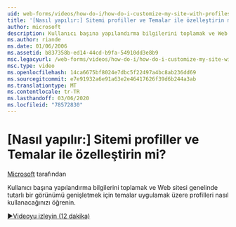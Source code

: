 ```yaml
---
uid: web-forms/videos/how-do-i/how-do-i-customize-my-site-with-profiles-and-themes
title: '[Nasıl yapılır:] Sitemi profiller ve Temalar ile özelleştirin mi? | Microsoft Docs'
author: microsoft
description: Kullanıcı başına yapılandırma bilgilerini toplamak ve Web sitesi genelinde tutarlı bir görünümü genişletmek için temalar uygulamak üzere profilleri nasıl kullanacağınızı öğrenin.
ms.author: riande
ms.date: 01/06/2006
ms.assetid: b837358b-ed14-44cd-b9fa-54910dd3e8b9
msc.legacyurl: /web-forms/videos/how-do-i/how-do-i-customize-my-site-with-profiles-and-themes
msc.type: video
ms.openlocfilehash: 14ca6675bf8024e7dbc5f22497a4bc8ab236dd69
ms.sourcegitcommit: e7e91932a6e91a63e2e46417626f39d6b244a3ab
ms.translationtype: MT
ms.contentlocale: tr-TR
ms.lasthandoff: 03/06/2020
ms.locfileid: "78572830"
---
```

# <a name="how-do-i-customize-my-site-with-profiles-and-themes"></a>[Nasıl yapılır:] Sitemi profiller ve Temalar ile özelleştirin mi?

[Microsoft](https://github.com/microsoft) tarafından

Kullanıcı başına yapılandırma bilgilerini toplamak ve Web sitesi genelinde tutarlı bir görünümü genişletmek için temalar uygulamak üzere profilleri nasıl kullanacağınızı öğrenin.

[&#9654;Videoyu izleyin (12 dakika)](https://channel9.msdn.com/Blogs/ASP-NET-Site-Videos/how-do-i-customize-my-site-with-profiles-and-themes)
